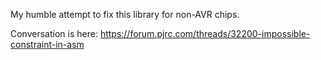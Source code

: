 My humble attempt to fix this library for non-AVR chips.

Conversation is here:
https://forum.pjrc.com/threads/32200-impossible-constraint-in-asm
